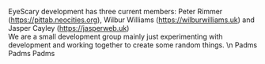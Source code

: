 EyeScary development has three current members: Peter Rimmer (https://pittab.neocities.org), Wilbur Williams (https://wilburwilliams.uk) and Jasper Cayley (https://jasperweb.uk)  
We are a small development group mainly just experimenting with development and working together to create some random things. \n
Padms Padms Padms
